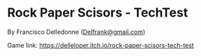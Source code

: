 # Rock Paper Scisors - TechTest
By Francisco Delledonne (Delfrank@gmail.com)

Game link: 
https://delleloper.itch.io/rock-paper-scisors-tech-test
